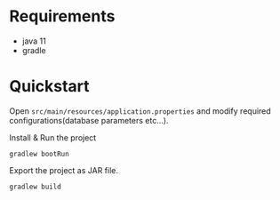# Requirements
- java 11
- gradle

# Quickstart
 Open `src/main/resources/application.properties` and modify required configurations(database parameters etc...).  


Install & Run the project
```
gradlew bootRun
```

Export the project as JAR file.
```
gradlew build
```
